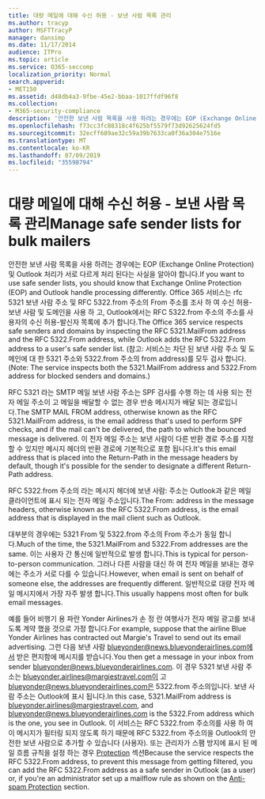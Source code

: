 ```yaml
---
title: 대량 메일에 대해 수신 허용 - 보낸 사람 목록 관리
ms.author: tracyp
author: MSFTTracyP
manager: dansimp
ms.date: 11/17/2014
audience: ITPro
ms.topic: article
ms.service: O365-seccomp
localization_priority: Normal
search.appverid:
- MET150
ms.assetid: d48db4a3-9fbe-45e2-bbaa-1017ffdf96f8
ms.collection:
- M365-security-compliance
description: '안전한 보낸 사람 목록을 사용 하려는 경우에는 EOP (Exchange Online Protection) 및 Outlook 처리가 서로 다르게 처리 된다는 사실을 알아야 합니다. 이 서비스는 rfc 5321 보낸 사람 주소와 RFC 5322.from 주소의을 검사 하 여 수신 허용-보낸 사람 및 도메인을 고려 하 고, Outlook에서는 RFC 5322.from 주소의 주소를 사용자의 수신 허용-발신자 목록에 추가 합니다. (참고: 서비스는 차단 된 보낸 사람 주소 및 도메인에 대 한 5321 주소와 5322.from 주소의 from address)를 모두 검사 합니다.'
ms.openlocfilehash: f73cc3fc88318c4f625bf5579f73d92625624fd5
ms.sourcegitcommit: 32ecff689ae32c59a39b7633ca0f36a304e7516e
ms.translationtype: MT
ms.contentlocale: ko-KR
ms.lasthandoff: 07/09/2019
ms.locfileid: "35598794"
---
```

# <a name="manage-safe-sender-lists-for-bulk-mailers"></a><span data-ttu-id="093fa-105">대량 메일에 대해 수신 허용 - 보낸 사람 목록 관리</span><span class="sxs-lookup"><span data-stu-id="093fa-105">Manage safe sender lists for bulk mailers</span></span>

<span data-ttu-id="093fa-106">안전한 보낸 사람 목록을 사용 하려는 경우에는 EOP (Exchange Online Protection) 및 Outlook 처리가 서로 다르게 처리 된다는 사실을 알아야 합니다.</span><span class="sxs-lookup"><span data-stu-id="093fa-106">If you want to use safe sender lists, you should know that Exchange Online Protection (EOP) and Outlook handle processing differently.</span></span> <span data-ttu-id="093fa-107">Office 365 서비스는 rfc 5321 보낸 사람 주소 및 RFC 5322.from 주소의 From 주소를 조사 하 여 수신 허용-보낸 사람 및 도메인을 사용 하 고, Outlook에서는 RFC 5322.from 주소의 주소를 사용자의 수신 허용-발신자 목록에 추가 합니다.</span><span class="sxs-lookup"><span data-stu-id="093fa-107">The Office 365 service respects safe senders and domains by inspecting the RFC 5321.MailFrom address and the RFC 5322.From address, while Outlook adds the RFC 5322.From address to a user's safe sender list.</span></span> <span data-ttu-id="093fa-108">(참고: 서비스는 차단 된 보낸 사람 주소 및 도메인에 대 한 5321 주소와 5322.from 주소의 from address)를 모두 검사 합니다.</span><span class="sxs-lookup"><span data-stu-id="093fa-108">(Note: The service inspects both the 5321.MailFrom address and 5322.From address for blocked senders and domains.)</span></span>
  
<span data-ttu-id="093fa-109">RFC 5321 라는 SMTP 메일 보낸 사람 주소는 SPF 검사를 수행 하는 데 사용 되는 전자 메일 주소이 고 메일을 배달할 수 없는 경우 반송 메시지가 배달 되는 경로입니다.</span><span class="sxs-lookup"><span data-stu-id="093fa-109">The SMTP MAIL FROM address, otherwise known as the RFC 5321.MailFrom address, is the email address that's used to perform SPF checks, and if the mail can't be delivered, the path to which the bounced message is delivered.</span></span> <span data-ttu-id="093fa-110">이 전자 메일 주소는 보낸 사람이 다른 반환 경로 주소를 지정할 수 있지만 메시지 헤더의 반환 경로에 기본적으로 포함 됩니다.</span><span class="sxs-lookup"><span data-stu-id="093fa-110">It's this email address that is placed into the Return-Path in the message headers by default, though it's possible for the sender to designate a different Return-Path address.</span></span>
  
<span data-ttu-id="093fa-111">RFC 5322.from 주소의 라는 메시지 헤더에 보낸 사람: 주소는 Outlook과 같은 메일 클라이언트에 표시 되는 전자 메일 주소입니다.</span><span class="sxs-lookup"><span data-stu-id="093fa-111">The From: address in the message headers, otherwise known as the RFC 5322.From address, is the email address that is displayed in the mail client such as Outlook.</span></span>
  
<span data-ttu-id="093fa-112">대부분의 경우에는 5321 From 및 5322.from 주소의 From 주소가 동일 합니다.</span><span class="sxs-lookup"><span data-stu-id="093fa-112">Much of the time, the 5321.MailFrom and 5322.From addresses are the same.</span></span> <span data-ttu-id="093fa-113">이는 사용자 간 통신에 일반적으로 발생 합니다.</span><span class="sxs-lookup"><span data-stu-id="093fa-113">This is typical for person-to-person communication.</span></span> <span data-ttu-id="093fa-114">그러나 다른 사람을 대신 하 여 전자 메일을 보내는 경우에는 주소가 서로 다를 수 있습니다.</span><span class="sxs-lookup"><span data-stu-id="093fa-114">However, when email is sent on behalf of someone else, the addresses are frequently different.</span></span> <span data-ttu-id="093fa-115">일반적으로 대량 전자 메일 메시지에서 가장 자주 발생 합니다.</span><span class="sxs-lookup"><span data-stu-id="093fa-115">This usually happens most often for bulk email messages.</span></span>
  
<span data-ttu-id="093fa-116">예를 들어 비행기 용 파란 Yonder Airlines가 손 정 란 여행사가 전자 메일 광고를 보내도록 계약 했을 것으로 가정 합니다.</span><span class="sxs-lookup"><span data-stu-id="093fa-116">For example, suppose that the airline Blue Yonder Airlines has contracted out Margie's Travel to send out its email advertising.</span></span> <span data-ttu-id="093fa-117">그런 다음 보낸 사람 blueyonder@news.blueyonderairlines.com에서 받은 편지함에 메시지를 받습니다.</span><span class="sxs-lookup"><span data-stu-id="093fa-117">You then get a message in your inbox from sender blueyonder@news.blueyonderairlines.com.</span></span> <span data-ttu-id="093fa-118">이 경우 5321 보낸 사람 주소는 blueyonder.airlines@margiestravel.com이 고 blueyonder@news.blueyonderairlines.com은 5322.from 주소의입니다. 보낸 사람 주소는 Outlook에 표시 됩니다.</span><span class="sxs-lookup"><span data-stu-id="093fa-118">In this case, 5321.MailFrom address is blueyonder.airlines@margiestravel.com, and blueyonder@news.blueyonderairlines.com is the 5322.From address which is the one, you see in Outlook.</span></span> <span data-ttu-id="093fa-119">이 서비스는 RFC 5322.from 주소의를 사용 하 여이 메시지가 필터링 되지 않도록 하기 때문에 RFC 5322.from 주소의을 Outlook의 안전한 보낸 사람으로 추가할 수 있습니다 (사용자). 또는 관리자가 스팸 방지에 표시 된 메일 흐름 규칙을 설정 하는 경우 [ Protection](anti-spam-protection.md) 섹션</span><span class="sxs-lookup"><span data-stu-id="093fa-119">Because the service respects the RFC 5322.From address, to prevent this message from getting filtered, you can add the RFC 5322.From address as a safe sender in Outlook (as a user) or, if you're an administrator set up a mailflow rule as shown on the [Anti-spam Protection](anti-spam-protection.md) section.</span></span>
  

